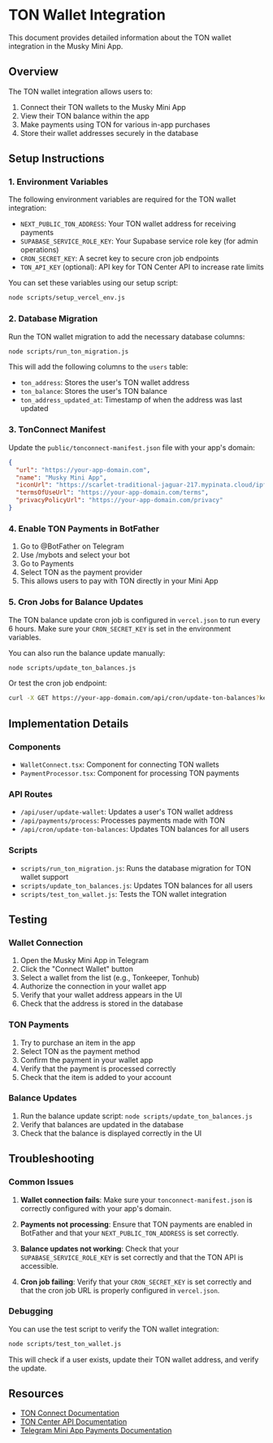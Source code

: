 # TON Wallet Integration

This document provides detailed information about the TON wallet integration in the Musky Mini App.

## Overview

The TON wallet integration allows users to:

1. Connect their TON wallets to the Musky Mini App
2. View their TON balance within the app
3. Make payments using TON for various in-app purchases
4. Store their wallet addresses securely in the database

## Setup Instructions

### 1. Environment Variables

The following environment variables are required for the TON wallet integration:

- `NEXT_PUBLIC_TON_ADDRESS`: Your TON wallet address for receiving payments
- `SUPABASE_SERVICE_ROLE_KEY`: Your Supabase service role key (for admin operations)
- `CRON_SECRET_KEY`: A secret key to secure cron job endpoints
- `TON_API_KEY` (optional): API key for TON Center API to increase rate limits

You can set these variables using our setup script:

```bash
node scripts/setup_vercel_env.js
```

### 2. Database Migration

Run the TON wallet migration to add the necessary database columns:

```bash
node scripts/run_ton_migration.js
```

This will add the following columns to the `users` table:
- `ton_address`: Stores the user's TON wallet address
- `ton_balance`: Stores the user's TON balance
- `ton_address_updated_at`: Timestamp of when the address was last updated

### 3. TonConnect Manifest

Update the `public/tonconnect-manifest.json` file with your app's domain:

```json
{
  "url": "https://your-app-domain.com",
  "name": "Musky Mini App",
  "iconUrl": "https://scarlet-traditional-jaguar-217.mypinata.cloud/ipfs/bafybeifvdrdlcfbykwi76j7r5l6u6k62z3fa3ibbgjuhuhmgu3gowhnhzi",
  "termsOfUseUrl": "https://your-app-domain.com/terms",
  "privacyPolicyUrl": "https://your-app-domain.com/privacy"
}
```

### 4. Enable TON Payments in BotFather

1. Go to @BotFather on Telegram
2. Use /mybots and select your bot
3. Go to Payments
4. Select TON as the payment provider
5. This allows users to pay with TON directly in your Mini App

### 5. Cron Jobs for Balance Updates

The TON balance update cron job is configured in `vercel.json` to run every 6 hours. Make sure your `CRON_SECRET_KEY` is set in the environment variables.

You can also run the balance update manually:

```bash
node scripts/update_ton_balances.js
```

Or test the cron job endpoint:

```bash
curl -X GET https://your-app-domain.com/api/cron/update-ton-balances?key=your-secret-key
```

## Implementation Details

### Components

- `WalletConnect.tsx`: Component for connecting TON wallets
- `PaymentProcessor.tsx`: Component for processing TON payments

### API Routes

- `/api/user/update-wallet`: Updates a user's TON wallet address
- `/api/payments/process`: Processes payments made with TON
- `/api/cron/update-ton-balances`: Updates TON balances for all users

### Scripts

- `scripts/run_ton_migration.js`: Runs the database migration for TON wallet support
- `scripts/update_ton_balances.js`: Updates TON balances for all users
- `scripts/test_ton_wallet.js`: Tests the TON wallet integration

## Testing

### Wallet Connection

1. Open the Musky Mini App in Telegram
2. Click the "Connect Wallet" button
3. Select a wallet from the list (e.g., Tonkeeper, Tonhub)
4. Authorize the connection in your wallet app
5. Verify that your wallet address appears in the UI
6. Check that the address is stored in the database

### TON Payments

1. Try to purchase an item in the app
2. Select TON as the payment method
3. Confirm the payment in your wallet app
4. Verify that the payment is processed correctly
5. Check that the item is added to your account

### Balance Updates

1. Run the balance update script: `node scripts/update_ton_balances.js`
2. Verify that balances are updated in the database
3. Check that the balance is displayed correctly in the UI

## Troubleshooting

### Common Issues

1. **Wallet connection fails**: Make sure your `tonconnect-manifest.json` is correctly configured with your app's domain.

2. **Payments not processing**: Ensure that TON payments are enabled in BotFather and that your `NEXT_PUBLIC_TON_ADDRESS` is set correctly.

3. **Balance updates not working**: Check that your `SUPABASE_SERVICE_ROLE_KEY` is set correctly and that the TON API is accessible.

4. **Cron job failing**: Verify that your `CRON_SECRET_KEY` is set correctly and that the cron job URL is properly configured in `vercel.json`.

### Debugging

You can use the test script to verify the TON wallet integration:

```bash
node scripts/test_ton_wallet.js
```

This will check if a user exists, update their TON wallet address, and verify the update.

## Resources

- [TON Connect Documentation](https://docs.ton.org/develop/dapps/ton-connect/overview)
- [TON Center API Documentation](https://toncenter.com/api/v2/)
- [Telegram Mini App Payments Documentation](https://core.telegram.org/bots/webapps#payments) 